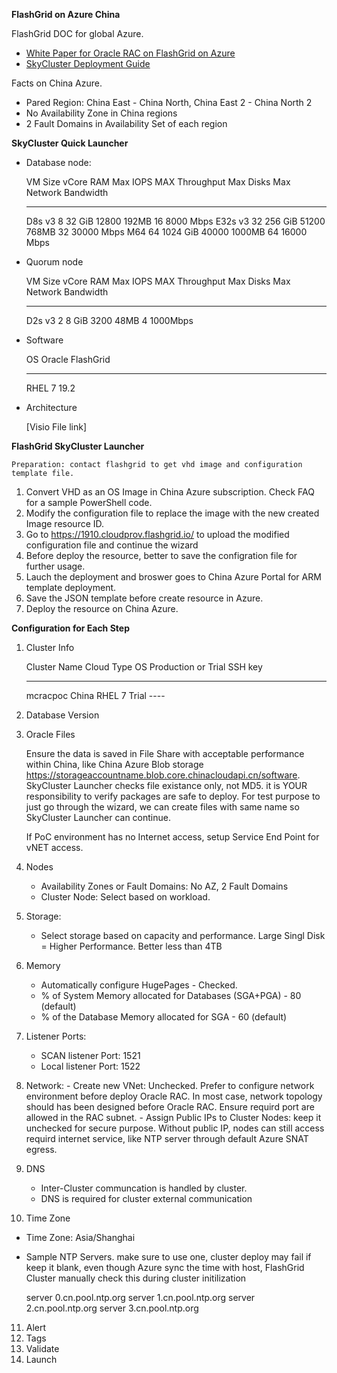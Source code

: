 **FlashGrid on Azure China**

FlashGrid DOC for global Azure.

   - [White Paper for Oracle RAC on FlashGrid on Azure](https://www.flashgrid.io/wp-content/sideuploads/resources/FlashGrid_OracleRAC_in_Azure.pdf)  
   - [SkyCluster Deployment Guide](https://www.flashgrid.io/wp-content/sideuploads/resources/FlashGrid_SkyCluster_Deployment_Guide_for_Azure.pdf)  

Facts on China Azure.

- Pared Region: China East - China North, China East 2 - China North 2
- No Availability Zone in China regions
- 2 Fault Domains in Availability Set of each region 

**SkyCluster Quick Launcher**

- Database node:  

    VM Size    vCore    RAM           Max IOPS    MAX Throughput    Max Disks    Max Network Bandwidth  
    ----       ----     --------      --------    ---------------   ----------   ----------------------
    D8s v3     8        32 GiB        12800       192MB             16           8000 Mbps
    E32s v3    32       256 GiB       51200       768MB             32           30000 Mbps
    M64        64       1024 GiB      40000       1000MB            64           16000 Mbps


- Quorum node

    VM Size    vCore    RAM           Max IOPS    MAX Throughput    Max Disks    Max Network Bandwidth  
    ----       ----     --------      --------    ---------------   ----------   ----------------------
    D2s v3      2       8 GiB         3200       48MB              4            1000Mbps

- Software

    OS          Oracle      FlashGrid 
    -------     --------    -----------
    RHEL 7      19.2        

- Architecture

    [Visio File link]

**FlashGrid SkyCluster Launcher**

    Preparation: contact flashgrid to get vhd image and configuration template file. 
    
   1. Convert VHD as an OS Image in China Azure subscription. Check FAQ for a sample PowerShell code.
   2. Modify the configuration file to replace the image with the new created Image resource ID.
   3. Go to https://1910.cloudprov.flashgrid.io/ to upload the modified configuration file and continue the wizard
   4. Before deploy the resource, better to save the configration file for further usage.
   5. Lauch the deployment and broswer goes to China Azure Portal for ARM template deployment. 
   6. Save the JSON template before create resource in Azure.
   7. Deploy the resource on China Azure.

**Configuration for Each Step**

  1. Cluster Info

      Cluster Name    Cloud Type    OS         Production or Trial   SSH key 
      ------------    ----------    ----       ------------------    --------
      mcracpoc        China         RHEL 7     Trial                   ----

  2. Database Version

  3. Oracle Files

      Ensure the data is saved in File Share with acceptable performance within China, like China Azure Blob storage https://storageaccountname.blob.core.chinacloudapi.cn/software. SkyCluster Launcher checks file existance only, not MD5. it is YOUR responsibility to verify packages are safe to deploy. For test purpose to just go through the wizard, we can create files with same name so SkyCluster Launcher can continue.

      If PoC environment has no Internet access, setup Service End Point for vNET access.

  4. Nodes
     -   Availability Zones or Fault Domains: No AZ, 2 Fault Domains
     -   Cluster Node: Select based on workload. 

  5. Storage:
     - Select storage based on capacity and performance. Large Singl Disk = Higher Performance. Better less than 4TB

  6. Memory
     - Automatically configure HugePages - Checked. 
     - % of System Memory allocated for Databases (SGA+PGA) - 80 (default)
     - % of the Database Memory allocated for SGA - 60 (default)

  7. Listener Ports: 
     - SCAN listener Port: 1521
     - Local listener Port: 1522

  8.  Network: 
     - Create new VNet: Unchecked. Prefer to configure network environment before deploy Oracle RAC. In most case, network topology should has been designed before Oracle RAC. Ensure requird port are allowed in the RAC subnet.
     - Assign Public IPs to Cluster Nodes: keep it unchecked for secure purpose. Without public IP, nodes can still access requird internet service, like NTP server through default Azure SNAT egress.

  9.  DNS
      - Inter-Cluster communcation is handled by cluster. 
      - DNS is required for cluster external communication

  10. Time Zone

  - Time Zone: Asia/Shanghai
  - Sample NTP Servers. make sure to use one, cluster deploy may fail if keep it blank, even though Azure sync the time with host, FlashGrid Cluster manually check this during cluster initilization 

  	   server 0.cn.pool.ntp.org
  	   server 1.cn.pool.ntp.org
  	   server 2.cn.pool.ntp.org
  	   server 3.cn.pool.ntp.org

  11. Alert
  12. Tags
  13. Validate
  14. Launch


